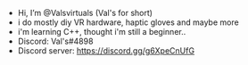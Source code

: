 - Hi, I’m @Valsvirtuals (Val's for short)
- i do mostly diy VR hardware, haptic gloves and maybe more
- i'm learning C++, thought i'm still a beginner..
- Discord: Val's#4898
- Discord server: https://discord.gg/g6XpeCnUfG

<!---
Valsvirtuals/Valsvirtuals is a ✨ special ✨ repository because its `README.md` (this file) appears on your GitHub profile.
You can click the Preview link to take a look at your changes.
--->
